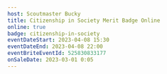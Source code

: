 ```yaml
---
host: Scoutmaster Bucky
title: Citizenship in Society Merit Badge Online
online: true
badge: citizenship-in-society
eventDateStart: 2023-04-08 15:30
eventDateEnd: 2023-04-08 22:00
eventBriteEventId: 525830833177
onSaleDate: 2023-03-01 0:05
---
```

